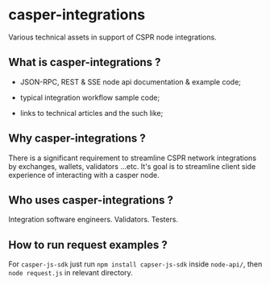 casper-integrations
===============

Various technical assets in support of CSPR node integrations.


What is casper-integrations ?
--------------------------------------

- JSON-RPC, REST & SSE node api documentation & example code;

- typical integration workflow sample code;

- links to technical articles and the such like;


Why casper-integrations ?
--------------------------------------

There is a significant requirement to streamline CSPR network integrations by exchanges, wallets, validators ...etc.  It's goal is to streamline client side experience of interacting with a casper node.


Who uses casper-integrations ?
--------------------------------------

Integration software engineers.  Validators.  Testers.


How to run request examples ?
--------------------------------------

For `casper-js-sdk` just run `npm install capser-js-sdk` inside `node-api/`, then `node request.js` in relevant directory.
